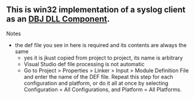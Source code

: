 
## This is win32 implementation of a syslog client as an [DBJ DLL Component](https://github.com/dbj-data/dbj-dll).

Notes

- the def file you see in here is required and its contents are always the same
  - yes it is jkust copied from project to project, its name is arbitrary
  - Visual Studio def file processing is not automatic 
  - Go to Project > Properties > Linker > Input > Module Definition File and enter the name of the DEF file. Repeat this step for each configuration and platform, or do it all at once by selecting Configuration = All Configurations, and Platform = All Platforms.
